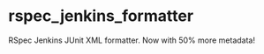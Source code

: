 rspec_jenkins_formatter
=======================

RSpec Jenkins JUnit XML formatter.  Now with 50% more metadata!

